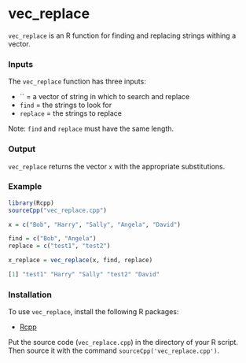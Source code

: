 # vec_replace

`vec_replace` is an R function for finding and replacing strings withing a vector.


### Inputs

The `vec_replace` function has three inputs:


* `` = a vector of string in which to search and replace
* `find` =  the strings to look for
* `replace` = the strings to replace

Note: `find` and `replace` must have the same length.

### Output
`vec_replace` returns the vector `x` with the appropriate substitutions. 


### Example


```R
library(Rcpp)
sourceCpp("vec_replace.cpp")

x = c("Bob", "Harry", "Sally", "Angela", "David")

find = c("Bob", "Angela")
replace = c("test1", "test2")

x_replace = vec_replace(x, find, replace)

[1] "test1" "Harry" "Sally" "test2" "David"

```



### Installation
To use `vec_replace`, install the following R packages:
 * [Rcpp](https://cran.r-vec_replace.org/web/packages/Rcpp/index.html) 

Put the source code (`vec_replace.cpp`) in the directory of your R script. Then source it with the command `sourceCpp('vec_replace.cpp')`.




